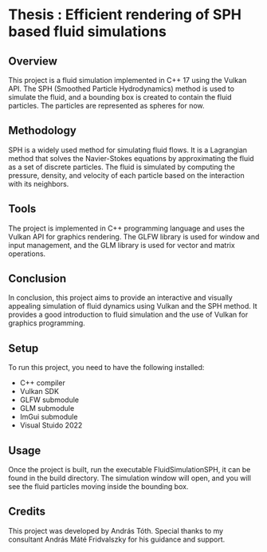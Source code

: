 # Thesis : Efficient rendering of SPH based fluid simulations


## Overview

This project is a fluid simulation implemented in C++ 17 using the Vulkan API. The SPH (Smoothed Particle Hydrodynamics) method is used to simulate the fluid, and a bounding box is created to contain the fluid particles. The particles are represented as spheres for now.

## Methodology

SPH is a widely used method for simulating fluid flows. It is a Lagrangian method that solves the Navier-Stokes equations by approximating the fluid as a set of discrete particles. The fluid is simulated by computing the pressure, density, and velocity of each particle based on the interaction with its neighbors.

## Tools

The project is implemented in C++ programming language and uses the Vulkan API for graphics rendering. The GLFW library is used for window and input management, and the GLM library is used for vector and matrix operations.

## Conclusion

In conclusion, this project aims to provide an interactive and visually appealing simulation of fluid dynamics using Vulkan and the SPH method. It provides a good introduction to fluid simulation and the use of Vulkan for graphics programming.

## Setup

To run this project, you need to have the following installed:
- C++ compiler
- Vulkan SDK
- GLFW submodule
- GLM submodule
- ImGui submodule
- Visual Stuido 2022

## Usage

Once the project is built, run the executable FluidSimulationSPH, it can be found in the build directory. The simulation window will open, and you will see the fluid particles moving inside the bounding box.

## Credits

This project was developed by András Tóth. Special thanks to my consultant András Máté Fridvalszky for his guidance and support.
